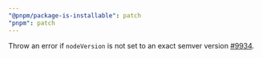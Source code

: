 ```yaml
---
"@pnpm/package-is-installable": patch
"pnpm": patch
---
```


Throw an error if `nodeVersion` is not set to an exact semver version [#9934](https://github.com/pnpm/pnpm/issues/9934).
